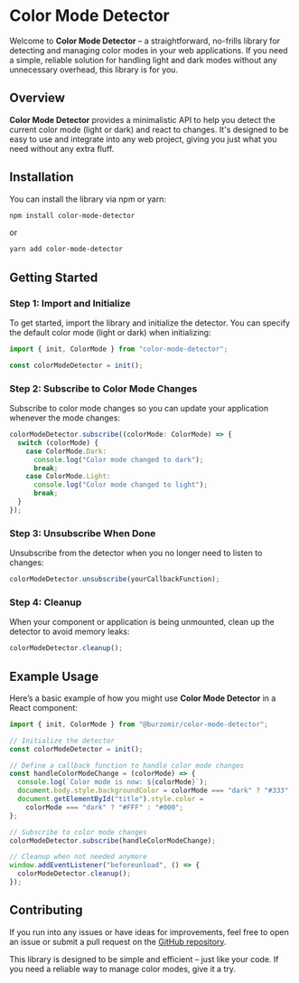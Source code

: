 # Color Mode Detector

Welcome to **Color Mode Detector** – a straightforward, no-frills library for detecting and managing color modes in your web applications. If you need a simple, reliable solution for handling light and dark modes without any unnecessary overhead, this library is for you.

## Overview

**Color Mode Detector** provides a minimalistic API to help you detect the current color mode (light or dark) and react to changes. It's designed to be easy to use and integrate into any web project, giving you just what you need without any extra fluff.

## Installation

You can install the library via npm or yarn:

```bash
npm install color-mode-detector
```

or

```bash
yarn add color-mode-detector
```

## Getting Started

### Step 1: Import and Initialize

To get started, import the library and initialize the detector. You can specify the default color mode (light or dark) when initializing:

```typescript
import { init, ColorMode } from "color-mode-detector";

const colorModeDetector = init();
```

### Step 2: Subscribe to Color Mode Changes

Subscribe to color mode changes so you can update your application whenever the mode changes:

```typescript
colorModeDetector.subscribe((colorMode: ColorMode) => {
  switch (colorMode) {
    case ColorMode.Dark:
      console.log("Color mode changed to dark");
      break;
    case ColorMode.Light:
      console.log("Color mode changed to light");
      break;
  }
});
```

### Step 3: Unsubscribe When Done

Unsubscribe from the detector when you no longer need to listen to changes:

```typescript
colorModeDetector.unsubscribe(yourCallbackFunction);
```

### Step 4: Cleanup

When your component or application is being unmounted, clean up the detector to avoid memory leaks:

```typescript
colorModeDetector.cleanup();
```

## Example Usage

Here’s a basic example of how you might use **Color Mode Detector** in a React component:

```javascript
import { init, ColorMode } from "@burzomir/color-mode-detector";

// Initialize the detector
const colorModeDetector = init();

// Define a callback function to handle color mode changes
const handleColorModeChange = (colorMode) => {
  console.log(`Color mode is now: ${colorMode}`);
  document.body.style.backgroundColor = colorMode === "dark" ? "#333" : "#FFF";
  document.getElementById("title").style.color =
    colorMode === "dark" ? "#FFF" : "#000";
};

// Subscribe to color mode changes
colorModeDetector.subscribe(handleColorModeChange);

// Cleanup when not needed anymore
window.addEventListener("beforeunload", () => {
  colorModeDetector.cleanup();
});
```

## Contributing

If you run into any issues or have ideas for improvements, feel free to open an issue or submit a pull request on the [GitHub repository](https://github.com/burzomir/color-mode-detector).

This library is designed to be simple and efficient – just like your code. If you need a reliable way to manage color modes, give it a try.
